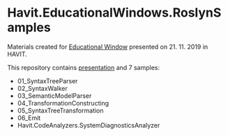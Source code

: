 # Havit.EducationalWindows.RoslynSamples
Materials created for [Educational Window](https://www.youtube.com/channel/UCTLcN8h-1p08yln1lqKHCRw) presented on 21. 11. 2019 in HAVIT.

This repository contains [presentation](Presentation.pptx) and 7 samples:
- 01_SyntaxTreeParser
- 02_SyntaxWalker
- 03_SemanticModelParser
- 04_TransformationConstructing
- 05_SyntaxTreeTransformation
- 06_Emit
- Havit.CodeAnalyzers.SystemDiagnosticsAnalyzer
